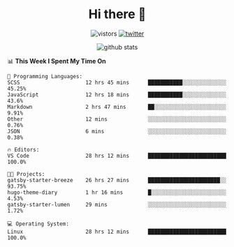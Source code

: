 <h1 align="center">Hi there 👋 </h3>

<p align="center">
  <img src="https://visitor-badge.glitch.me/badge?page_id=keithnull" alt="vistors" />
  <a href="https://twitter.com/_keithnull"><img src="https://img.shields.io/badge/@__keithnull-1DA1F2?style=flat&logo=Twitter&logoColor=white" alt="twitter"/></a>
</p>

<p align="center">
  <img src="https://github-readme-stats.vercel.app/api?username=keithnull&count_private=true&show_icons=true&theme=vue-dark&hide_title=true" alt="github stats" />
</p>

<!--START_SECTION:waka-->
📊 **This Week I Spent My Time On** 

```text
💬 Programming Languages: 
SCSS                     12 hrs 45 mins      ███████████░░░░░░░░░░░░░░   45.25% 
JavaScript               12 hrs 18 mins      ███████████░░░░░░░░░░░░░░   43.6% 
Markdown                 2 hrs 47 mins       ██░░░░░░░░░░░░░░░░░░░░░░░   9.91% 
Other                    12 mins             ░░░░░░░░░░░░░░░░░░░░░░░░░   0.76% 
JSON                     6 mins              ░░░░░░░░░░░░░░░░░░░░░░░░░   0.38%

🔥 Editors: 
VS Code                  28 hrs 12 mins      █████████████████████████   100.0%

🐱‍💻 Projects: 
gatsby-starter-breeze    26 hrs 27 mins      ███████████████████████░░   93.75% 
hugo-theme-diary         1 hr 16 mins        █░░░░░░░░░░░░░░░░░░░░░░░░   4.53% 
gatsby-starter-lumen     29 mins             ░░░░░░░░░░░░░░░░░░░░░░░░░   1.72%

💻 Operating System: 
Linux                    28 hrs 12 mins      █████████████████████████   100.0%

```


<!--END_SECTION:waka-->
